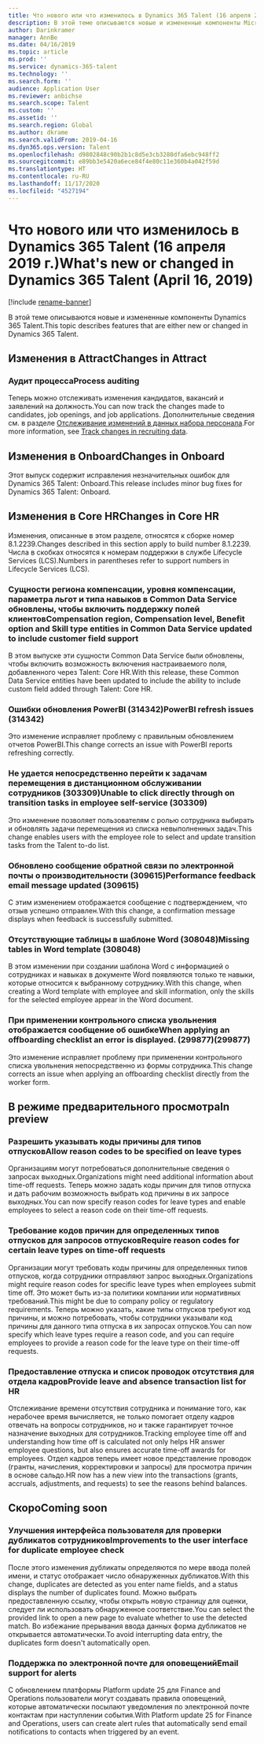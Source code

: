 ```yaml
---
title: Что нового или что изменилось в Dynamics 365 Talent (16 апреля 2019 г.)
description: В этой теме описываются новые и измененные компоненты Microsoft Dynamics 365 Talent.
author: Darinkramer
manager: AnnBe
ms.date: 04/16/2019
ms.topic: article
ms.prod: ''
ms.service: dynamics-365-talent
ms.technology: ''
ms.search.form: ''
audience: Application User
ms.reviewer: anbichse
ms.search.scope: Talent
ms.custom: ''
ms.assetid: ''
ms.search.region: Global
ms.author: dkrame
ms.search.validFrom: 2019-04-16
ms.dyn365.ops.version: Talent
ms.openlocfilehash: d9802848c90b2b1c8d5e3cb3280dfa6ebc948ff2
ms.sourcegitcommit: e89bb3e5420a6ece84f4e80c11e360b4a042f59d
ms.translationtype: HT
ms.contentlocale: ru-RU
ms.lasthandoff: 11/17/2020
ms.locfileid: "4527194"
---
```

# <a name="whats-new-or-changed-in-dynamics-365-talent-april-16-2019"></a><span data-ttu-id="f87d3-103">Что нового или что изменилось в Dynamics 365 Talent (16 апреля 2019 г.)</span><span class="sxs-lookup"><span data-stu-id="f87d3-103">What's new or changed in Dynamics 365 Talent (April 16, 2019)</span></span>

[!include [rename-banner](~/includes/cc-data-platform-banner.md)]

<span data-ttu-id="f87d3-104">В этой теме описываются новые и измененные компоненты Dynamics 365 Talent.</span><span class="sxs-lookup"><span data-stu-id="f87d3-104">This topic describes features that are either new or changed in Dynamics 365 Talent.</span></span>

## <a name="changes-in-attract"></a><span data-ttu-id="f87d3-105">Изменения в Attract</span><span class="sxs-lookup"><span data-stu-id="f87d3-105">Changes in Attract</span></span>

### <a name="process-auditing"></a><span data-ttu-id="f87d3-106">Аудит процесса</span><span class="sxs-lookup"><span data-stu-id="f87d3-106">Process auditing</span></span>

<span data-ttu-id="f87d3-107">Теперь можно отслеживать изменения кандидатов, вакансий и заявлений на должность.</span><span class="sxs-lookup"><span data-stu-id="f87d3-107">You can now track the changes made to candidates, job openings, and job applications.</span></span> <span data-ttu-id="f87d3-108">Дополнительные сведения см. в разделе [Отслеживание изменений в данных набора персонала](process-auditing.md).</span><span class="sxs-lookup"><span data-stu-id="f87d3-108">For more information, see [Track changes in recruiting data](process-auditing.md).</span></span>

## <a name="changes-in-onboard"></a><span data-ttu-id="f87d3-109">Изменения в Onboard</span><span class="sxs-lookup"><span data-stu-id="f87d3-109">Changes in Onboard</span></span>

<span data-ttu-id="f87d3-110">Этот выпуск содержит исправления незначительных ошибок для Dynamics 365 Talent: Onboard.</span><span class="sxs-lookup"><span data-stu-id="f87d3-110">This release includes minor bug fixes for Dynamics 365 Talent: Onboard.</span></span>

## <a name="changes-in-core-hr"></a><span data-ttu-id="f87d3-111">Изменения в Core HR</span><span class="sxs-lookup"><span data-stu-id="f87d3-111">Changes in Core HR</span></span>

<span data-ttu-id="f87d3-112">Изменения, описанные в этом разделе, относятся к сборке номер 8.1.2239.</span><span class="sxs-lookup"><span data-stu-id="f87d3-112">Changes described in this section apply to build number 8.1.2239.</span></span> <span data-ttu-id="f87d3-113">Числа в скобках относятся к номерам поддержки в службе Lifecycle Services (LCS).</span><span class="sxs-lookup"><span data-stu-id="f87d3-113">Numbers in parentheses refer to support numbers in Lifecycle Services (LCS).</span></span>

### <a name="compensation-region-compensation-level-benefit-option-and-skill-type-entities-in-common-data-service-updated-to-include-customer-field-support"></a><span data-ttu-id="f87d3-114">Сущности региона компенсации, уровня компенсации, параметра льгот и типа навыков в Common Data Service обновлены, чтобы включить поддержку полей клиентов</span><span class="sxs-lookup"><span data-stu-id="f87d3-114">Compensation region, Compensation level, Benefit option and Skill type entities in Common Data Service updated to include customer field support</span></span>

<span data-ttu-id="f87d3-115">В этом выпуске эти сущности Common Data Service были обновлены, чтобы включить возможность включения настраиваемого поля, добавленного через Talent: Core HR.</span><span class="sxs-lookup"><span data-stu-id="f87d3-115">With this release, these Common Data Service entities have been updated to include the ability to include custom field added through Talent: Core HR.</span></span>

### <a name="powerbi-refresh-issues-314342"></a><span data-ttu-id="f87d3-116">Ошибки обновления PowerBI (314342)</span><span class="sxs-lookup"><span data-stu-id="f87d3-116">PowerBI refresh issues (314342)</span></span>

<span data-ttu-id="f87d3-117">Это изменение исправляет проблему с правильным обновлением отчетов PowerBI.</span><span class="sxs-lookup"><span data-stu-id="f87d3-117">This change corrects an issue with PowerBI reports refreshing correctly.</span></span>

### <a name="unable-to-click-directly-through-on-transition-tasks-in-employee-self-service-303309"></a><span data-ttu-id="f87d3-118">Не удается непосредственно перейти к задачам перемещения в дистанционном обслуживании сотрудников (303309)</span><span class="sxs-lookup"><span data-stu-id="f87d3-118">Unable to click directly through on transition tasks in employee self-service (303309)</span></span>

<span data-ttu-id="f87d3-119">Это изменение позволяет пользователям с ролью сотрудника выбирать и обновлять задачи перемещения из списка невыполненных задач.</span><span class="sxs-lookup"><span data-stu-id="f87d3-119">This change enables users with the employee role to select and update transition tasks from the Talent to-do list.</span></span>

### <a name="performance-feedback-email-message-updated-309615"></a><span data-ttu-id="f87d3-120">Обновлено сообщение обратной связи по электронной почты о производительности (309615)</span><span class="sxs-lookup"><span data-stu-id="f87d3-120">Performance feedback email message updated (309615)</span></span>

<span data-ttu-id="f87d3-121">С этим изменением отображается сообщение с подтверждением, что отзыв успешно отправлен.</span><span class="sxs-lookup"><span data-stu-id="f87d3-121">With this change, a confirmation message displays when feedback is successfully submitted.</span></span>

### <a name="missing-tables-in-word-template-308048"></a><span data-ttu-id="f87d3-122">Отсутствующие таблицы в шаблоне Word (308048)</span><span class="sxs-lookup"><span data-stu-id="f87d3-122">Missing tables in Word template (308048)</span></span>

<span data-ttu-id="f87d3-123">В этом изменении при создании шаблона Word с информацией о сотрудниках и навыках в документе Word появляются только те навыки, которые относится к выбранному сотруднику.</span><span class="sxs-lookup"><span data-stu-id="f87d3-123">With this change, when creating a Word template with employee and skill information, only the skills for the selected employee appear in the Word document.</span></span>

### <a name="when-applying-an-offboarding-checklist-an-error-is-displayed-299877"></a><span data-ttu-id="f87d3-124">При применении контрольного списка увольнения отображается сообщение об ошибке</span><span class="sxs-lookup"><span data-stu-id="f87d3-124">When applying an offboarding checklist an error is displayed.</span></span> <span data-ttu-id="f87d3-125">(299877)</span><span class="sxs-lookup"><span data-stu-id="f87d3-125">(299877)</span></span>

<span data-ttu-id="f87d3-126">Это изменение исправляет проблему при применении контрольного списка увольнения непосредственно из формы сотрудника.</span><span class="sxs-lookup"><span data-stu-id="f87d3-126">This change corrects an issue when applying an offboarding checklist directly from the worker form.</span></span>

## <a name="in-preview"></a><span data-ttu-id="f87d3-127">В режиме предварительного просмотра</span><span class="sxs-lookup"><span data-stu-id="f87d3-127">In preview</span></span>

### <a name="allow-reason-codes-to-be-specified-on-leave-types"></a><span data-ttu-id="f87d3-128">Разрешить указывать коды причины для типов отпусков</span><span class="sxs-lookup"><span data-stu-id="f87d3-128">Allow reason codes to be specified on leave types</span></span>

<span data-ttu-id="f87d3-129">Организациям могут потребоваться дополнительные сведения о запросах выходных.</span><span class="sxs-lookup"><span data-stu-id="f87d3-129">Organizations might need additional information about time-off requests.</span></span> <span data-ttu-id="f87d3-130">Теперь можно задать коды причин для типов отпуска и дать рабочим возможность выбрать код причины в их запросе выходных.</span><span class="sxs-lookup"><span data-stu-id="f87d3-130">You can now specify reason codes for leave types and enable employees to select a reason code on their time-off requests.</span></span>

### <a name="require-reason-codes-for-certain-leave-types-on-time-off-requests"></a><span data-ttu-id="f87d3-131">Требование кодов причин для определенных типов отпусков для запросов отпусков</span><span class="sxs-lookup"><span data-stu-id="f87d3-131">Require reason codes for certain leave types on time-off requests</span></span>

<span data-ttu-id="f87d3-132">Организации могут требовать коды причины для определенных типов отпусков, когда сотрудники отправляют запрос выходных.</span><span class="sxs-lookup"><span data-stu-id="f87d3-132">Organizations might require reason codes for specific leave types when employees submit time off.</span></span> <span data-ttu-id="f87d3-133">Это может быть из-за политики компании или нормативных требований.</span><span class="sxs-lookup"><span data-stu-id="f87d3-133">This might be due to company policy or regulatory requirements.</span></span> <span data-ttu-id="f87d3-134">Теперь можно указать, какие типы отпусков требуют код причины, и можно потребовать, чтобы сотрудники указывали код причины для данного типа отпуска в их запросах отпусков.</span><span class="sxs-lookup"><span data-stu-id="f87d3-134">You can now specify which leave types require a reason code, and you can require employees to provide a reason code for the leave type on their time-off requests.</span></span>

### <a name="provide-leave-and-absence-transaction-list-for-hr"></a><span data-ttu-id="f87d3-135">Предоставление отпуска и список проводок отсутствия для отдела кадров</span><span class="sxs-lookup"><span data-stu-id="f87d3-135">Provide leave and absence transaction list for HR</span></span>

<span data-ttu-id="f87d3-136">Отслеживание времени отсутствия сотрудника и понимание того, как нерабочее время вычисляется, не только помогает отделу кадров отвечать на вопросы сотрудников, но и также гарантирует точное назначение выходных для сотрудников.</span><span class="sxs-lookup"><span data-stu-id="f87d3-136">Tracking employee time off and understanding how time off is calculated not only helps HR answer employee questions, but also ensures accurate time-off awards for employees.</span></span> <span data-ttu-id="f87d3-137">Отдел кадров теперь имеет новое представление проводок (гранты, начисления, корректировки и запросы) для просмотра причин в основе сальдо.</span><span class="sxs-lookup"><span data-stu-id="f87d3-137">HR now has a new view into the transactions (grants, accruals, adjustments, and requests) to see the reasons behind balances.</span></span>

## <a name="coming-soon"></a><span data-ttu-id="f87d3-138">Скоро</span><span class="sxs-lookup"><span data-stu-id="f87d3-138">Coming soon</span></span>

### <a name="improvements-to-the-user-interface-for-duplicate-employee-check"></a><span data-ttu-id="f87d3-139">Улучшения интерфейса пользователя для проверки дубликатов сотрудников</span><span class="sxs-lookup"><span data-stu-id="f87d3-139">Improvements to the user interface for duplicate employee check</span></span>

<span data-ttu-id="f87d3-140">После этого изменения дубликаты определяются по мере ввода полей имени, и статус отображает число обнаруженных дубликатов.</span><span class="sxs-lookup"><span data-stu-id="f87d3-140">With this change, duplicates are detected as you enter name fields, and a status displays the number of duplicates found.</span></span> <span data-ttu-id="f87d3-141">Можно выбрать предоставленную ссылку, чтобы открыть новую страницу для оценки, следует ли использовать обнаруженное соответствие.</span><span class="sxs-lookup"><span data-stu-id="f87d3-141">You can select the provided link to open a new page to evaluate whether to use the detected match.</span></span> <span data-ttu-id="f87d3-142">Во избежание прерывания ввода данных форма дубликатов не открывается автоматически.</span><span class="sxs-lookup"><span data-stu-id="f87d3-142">To avoid interrupting data entry, the duplicates form doesn't automatically open.</span></span>

### <a name="email-support-for-alerts"></a><span data-ttu-id="f87d3-143">Поддержка по электронной почте для оповещений</span><span class="sxs-lookup"><span data-stu-id="f87d3-143">Email support for alerts</span></span>

<span data-ttu-id="f87d3-144">С обновлением платформы Platform update 25 для Finance and Operations пользователи могут создавать правила оповещений, которые автоматически посылают уведомления по электронной почте контактам при наступлении события.</span><span class="sxs-lookup"><span data-stu-id="f87d3-144">With Platform update 25 for Finance and Operations, users can create alert rules that automatically send email notifications to contacts when triggered by an event.</span></span>


